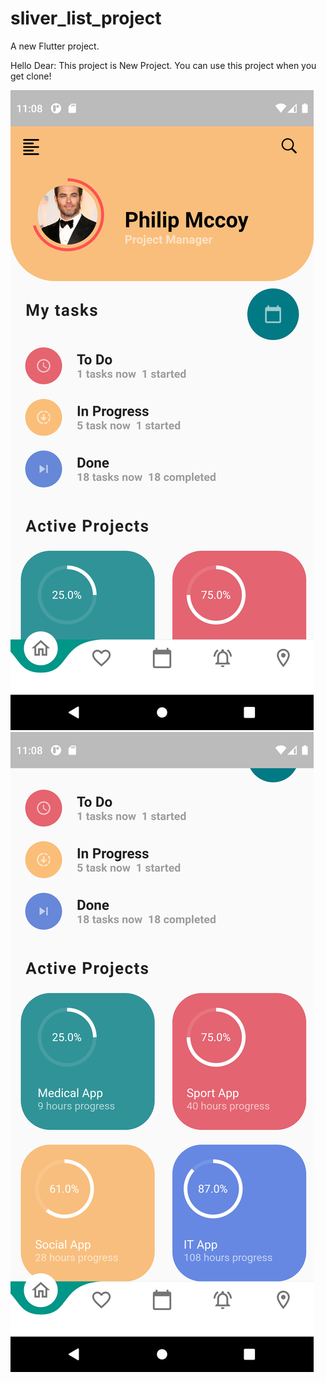 # sliver_list_project

A new Flutter project.

Hello Dear:
This project is New Project. You can use this project when you get clone! 

![](assets/screens/screen1.png)
![](assets/screens/screen2.png)